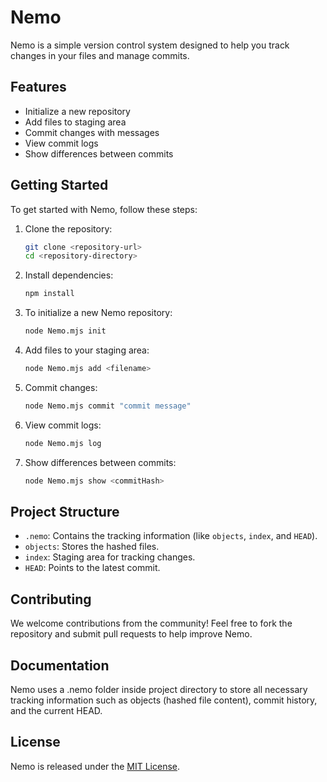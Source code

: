 # Nemo

Nemo is a simple version control system designed to help you track changes in your files and manage commits.

## Features

- Initialize a new repository
- Add files to staging area
- Commit changes with messages
- View commit logs
- Show differences between commits

## Getting Started

To get started with Nemo, follow these steps:

1. Clone the repository:
    ```bash
    git clone <repository-url>
    cd <repository-directory>
    ```

2. Install dependencies:
    ```bash
    npm install
    ```

3. To initialize a new Nemo repository:
    ```bash
    node Nemo.mjs init
    ```

4. Add files to your staging area:
    ```bash
    node Nemo.mjs add <filename>
    ```

5. Commit changes:
    ```bash
    node Nemo.mjs commit "commit message"
    ```

6. View commit logs:
    ```bash
    node Nemo.mjs log
    ```

7. Show differences between commits:
    ```bash
    node Nemo.mjs show <commitHash>
    ```

## Project Structure

- `.nemo`: Contains the tracking information (like `objects`, `index`, and `HEAD`).
- `objects`: Stores the hashed files.
- `index`: Staging area for tracking changes.
- `HEAD`: Points to the latest commit.

## Contributing

We welcome contributions from the community! Feel free to fork the repository and submit pull requests to help improve Nemo.

## Documentation

Nemo uses a .nemo folder inside project directory to store all necessary tracking information such as objects (hashed file content), commit history, and the current HEAD.

## License

Nemo is released under the [MIT License](https://opensource.org/license/MIT).
